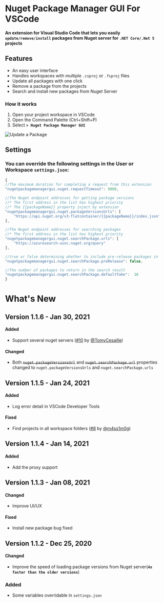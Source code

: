 # Nuget Package Manager GUI For VSCode

#### An extension for Visual Studio Code that lets you easily __`update/remove/install`__ packages from Nuget server for __`.NET Core/.Net 5`__ projects

## Features

- An easy user interface
- Handles workspaces with multiple `.csproj` or `.fsproj` files
- Update all packages with one click
- Remove a package from the projects
- Search and install new packages from Nuget Server


### How it works
1. Open your project workspace in VSCode
2. Open the Command Palette (Ctrl+Shift+P) 
3. Select **`> Nuget Package Manager GUI`**



![Update a Package](https://raw.githubusercontent.com/aliasadidev/vsocde-npm-gui/main/images/demo1.gif?v3)



## Settings
### You can override the following settings in the **User or Workspace** `settings.json`:
```js
{
//The maximum duration for completing a request from this extension
"nugetpackagemanagergui.nuget.requestTimeout": 9000,

//The Nuget endpoint addresses for getting package versions
//* The first address in the list has highest priority
//* The {{packageName}} property inject by extension
"nugetpackagemanagergui.nuget.packageVersionsUrls": [
    "https://api.nuget.org/v3-flatcontainer/{{packageName}}/index.json"
],

//The Nuget endpoint addresses for searching packages
//* The first address in the list has highest priority
"nugetpackagemanagergui.nuget.searchPackage.urls": [
    "https://azuresearch-usnc.nuget.org/query"
],

//true or false determining whether to include pre-release packages in the result of the search
"nugetpackagemanagergui.nuget.searchPackage.preRelease": false,

//The number of packages to return in the search result
"nugetpackagemanagergui.nuget.searchPackage.defaultTake":  10		
}

```

# What's New


## Version 1.1.6 - Jan 30, 2021
#### Added
*  Support several nuget servers ([#10](https://github.com/aliasadidev/vsocde-npm-gui/pull/10) by [@TomyCesaille](https://github.com/TomyCesaille))
#### Changed
* Both ~~`nuget.packageVersionsUrl`~~ and ~~`nuget.searchPackage.url`~~ properties changed to `nuget.packageVersionsUrls` and `nuget.searchPackage.urls`

## Version 1.1.5 - Jan 24, 2021
#### Added
* Log error detail in VSCode Developer Tools
#### Fixed
*  Find projects in all workspace folders ([#8](https://github.com/aliasadidev/vsocde-npm-gui/pull/8) by [@m4ss1m0g](https://github.com/m4ss1m0g))

## Version 1.1.4 - Jan 14, 2021
#### Added
* Add the proxy support


## Version 1.1.3 - Jan 08, 2021
#### Changed
* Improve UI/UX

#### Fixed
* Install new package bug fixed

## Version 1.1.2 - Dec 25, 2020
#### Changed
* Improve the speed of loading package versions from Nuget server(**`4x faster than the older versions`**)

### Added
* Some variables overridable in `settings.json`